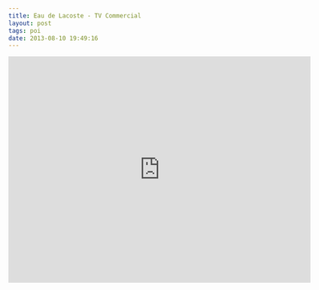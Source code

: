 ```yaml
---
title: Eau de Lacoste - TV Commercial
layout: post
tags: poi
date: 2013-08-10 19:49:16
---
```

<iframe width="603" height="452" src="https://www.youtube.com/embed/HWb67zzqSwQ" frameborder="0" allowfullscreen="true"></iframe>
